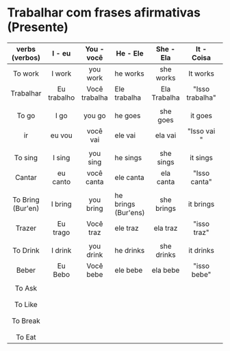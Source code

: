 # Trabalhar com frases afirmativas (Presente)



|  verbs (verbos)   |   I - eu    |  You - você   | He - Ele            |  She - Ela   |   It - Coisa    |    We - Nós     |  They - Eles   |
| :---------------: | :---------: | :-----------: | ------------------- | :----------: | :-------------: | :-------------: | :------------: |
|      To work      |   I work    |   you work    | he works            |  she works   |    It works     |     we work     |   they work    |
|     Trabalhar     | Eu trabalho | Você trabalha | Ele trabalha        | Ela Trabalha | "Isso trabalha" | Nós trabalhamos | Eles trabalham |
|                   |             |               |                     |              |                 |                 |                |
|       To go       |    I go     |    you go     | he goes             |   she goes   |     it goes     |      we go      |    they go     |
|        ir         |   eu vou    |   você vai    | ele vai             |   ela vai    |   "Isso vai "   |    nós vamos    |    eles vão    |
|                   |             |               |                     |              |                 |                 |                |
|      To sing      |   I sing    |   you sing    | he sings            |  she sings   |    it sings     |     we sing     |   they sing    |
|      Cantar       |  eu canto   |  você canta   | ele canta           |  ela canta   |  "Isso canta"   |   nós catamos   |  eles cantam   |
|                   |             |               |                     |              |                 |                 |                |
| To Bring (Bur'en) |   I bring   |   you bring   | he brings (Bur'ens) |  she brings  |    it brings    |    we bring     |   they bring   |
|      Trazer       |  Eu trago   |   Você traz   | ele traz            |   ela traz   |   "isso traz"   |  nós trazemos   |  eles trazem   |
|                   |             |               |                     |              |                 |                 |                |
|     To Drink      |   I drink   |   you drink   | he drinks           |  she drinks  |    it drinks    |    we drink     |   they drink   |
|       Beber       |   Eu Bebo   |   Você bebe   | ele bebe            |   ela bebe   |   "isso bebe"   |   nós bebemos   |   eles bebem   |
|                   |             |               |                     |              |                 |                 |                |
|      To Ask       |             |               |                     |              |                 |                 |                |
|                   |             |               |                     |              |                 |                 |                |
|                   |             |               |                     |              |                 |                 |                |
|      To Like      |             |               |                     |              |                 |                 |                |
|                   |             |               |                     |              |                 |                 |                |
|                   |             |               |                     |              |                 |                 |                |
|     To Break      |             |               |                     |              |                 |                 |                |
|                   |             |               |                     |              |                 |                 |                |
|                   |             |               |                     |              |                 |                 |                |
|      To Eat       |             |               |                     |              |                 |                 |                |